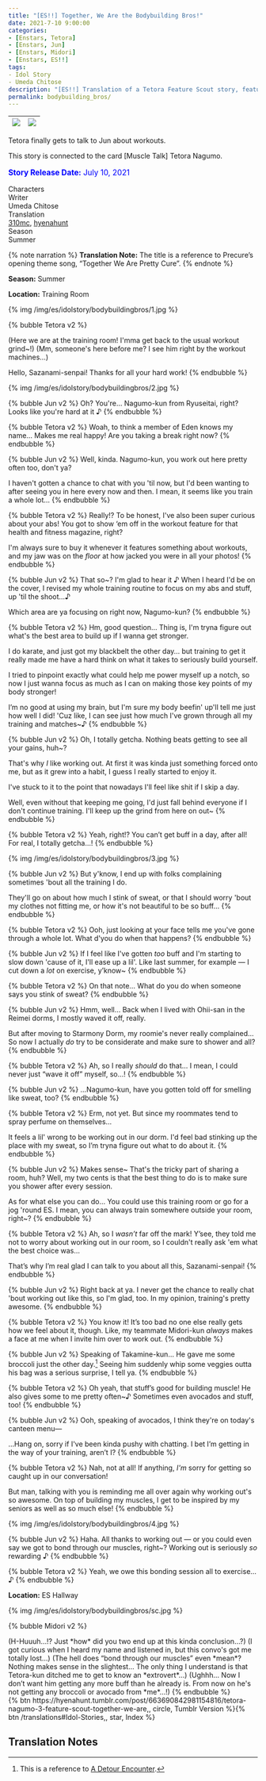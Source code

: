 ```yaml
---
title: "[ES!!] Together, We Are the Bodybuilding Bros!"
date: 2021-7-10 9:00:00
categories:
- [Enstars, Tetora]
- [Enstars, Jun]
- [Enstars, Midori]
- [Enstars, ES!!]
tags:
- Idol Story
- Umeda Chitose
description: "[ES!!] Translation of a Tetora Feature Scout story, featuring Jun and Midori. Tetora finally gets to talk to Jun about workouts."
permalink: bodybuilding_bros/
---
```

![](/img/es/idolstory/bodybuildingbros/c1.jpg)|![](/img/es/idolstory/bodybuildingbros/c2.jpg)
:-:|:-:

Tetora finally gets to talk to Jun about workouts.

This story is connected to the card [Muscle Talk] Tetora Nagumo.

<p style="color:blue;font-size:110%;"><b>Story Release Date:</b> July 10, 2021</p>

<div class="three-wrapper" style="--storyColor:#965e7d;--storyColor-rgb:150,94,125;--storyColor-h:326.8;--storyColor-s: 23%;--storyColor-l:47.8%;">
    <div class="info-area">
        <div class="info">
            <div class="info-item characters">
                <div class="label">
                    Characters
                </div>
                <div class="value">
								<a href="/categories/Enstars/Tetora" character="Tetora"></a>
								<a href="/categories/Enstars/Jun" character="Jun"></a>
		            <a href="/categories/Enstars/Midori" character="Midori"></a>
                </div>
            </div>
            <div class="info-item one">
                <div class="label">
                    Writer
                </div>
                <div class="value">
                    Umeda Chitose
                </div>
            </div>
            <div class="info-item two">
                <div class="label">
                    Translation
                </div>
                <div class="value">
                    <a href="/about">310mc</a>, <a href="https://hyenahunt.tumblr.com/post/663690842981154816/tetora-nagumo-3-feature-scout-together-we-are">hyenahunt</a>
                </div>
            </div>
            <div class="info-item three">
                <div class="label">
                   Season
                </div>
                <div class="value">
                    Summer
                </div>
            </div>
        </div>
    </div>
</div>

<!-- more -->

<link rel="stylesheet" href="/css/storylist.css">

{% note narration %}
**Translation Note:** The title is a reference to Precure’s opening theme song, “Together We Are Pretty Cure”.
{% endnote %}

<div class="msr-season summer">
    <p><span><b>Season:</b> Summer</span></p>
</div>

<div class="msr-location">
    <p><span><b>Location:</b> Training Room</span></p>
</div>

{% img /img/es/idolstory/bodybuildingbros/1.jpg %}

{% bubble Tetora v2 %}
<th>(Here we are at the training room! I'mma get back to the usual workout grind~!)</th>

<th>(Mm, someone's here before me? I see him right by the workout machines…)</th>

Hello, Sazanami-senpai! Thanks for all your hard work!
{% endbubble %}

{% img /img/es/idolstory/bodybuildingbros/2.jpg %}

{% bubble Jun v2 %}
Oh? You're… Nagumo-kun from Ryuseitai, right? Looks like you're hard at it ♪
{% endbubble %}

{% bubble Tetora v2 %}
Woah, to think a member of Eden knows my name… Makes me real happy! Are you taking a break right now?
{% endbubble %}

{% bubble Jun v2 %}
Well, kinda. Nagumo-kun, you work out here pretty often too, don't ya?

I haven't gotten a chance to chat with you 'til now, but I'd been wanting to after seeing you in here every now and then. I mean, it seems like you train a whole lot…
{% endbubble %}

{% bubble Tetora v2 %}
Really!? To be honest, I've also been super curious about your abs! You got to show ‘em off in the workout feature for that health and fitness magazine, right?

I'm always sure to buy it whenever it features something about workouts, and my jaw was on the *floor* at how jacked you were in all your photos!
{% endbubble %}

{% bubble Jun v2 %}
That so~? I'm glad to hear it ♪ When I heard I'd be on the cover, I revised my whole training routine to focus on my abs and stuff, up 'til the shoot…♪

Which area are ya focusing on right now, Nagumo-kun?
{% endbubble %}

{% bubble Tetora v2 %}
Hm, good question… Thing is, I'm tryna figure out what's the best area to build up if I wanna get stronger.

I do karate, and just got my blackbelt the other day… but training to get it really made me have a hard think on what it takes to seriously build yourself.

I tried to pinpoint exactly what could help me power myself up a notch, so now I just wanna focus as much as I can on making those key points of my body stronger!

I’m no good at using my brain, but I'm sure my body beefin' up'll tell me just how well I did! 'Cuz like, I can see just how much I've grown through all my training and matches~♪
{% endbubble %}

{% bubble Jun v2 %}
Oh, I totally getcha. Nothing beats getting to see all your gains, huh~?

That's why *I* like working out. At first it was kinda just something forced onto me, but as it grew into a habit, I guess I really started to enjoy it.

I've stuck to it to the point that nowadays I'll feel like shit if I skip a day.

Well, even without that keeping me going, I'd just fall behind everyone if I don't continue training. I'll keep up the grind from here on out~
{% endbubble %}

{% bubble Tetora v2 %}
Yeah, right!? You can’t get buff in a day, after all! For real, I totally getcha…!
{% endbubble %}

{% img /img/es/idolstory/bodybuildingbros/3.jpg %}

{% bubble Jun v2 %}
But y'know, I end up with folks complaining sometimes 'bout all the training I do.

They'll go on about how much I stink of sweat, or that I should worry 'bout my clothes not fitting me, or how it's not beautiful to be so buff…
{% endbubble %}

{% bubble Tetora v2 %}
Ooh, just looking at your face tells me you've gone through a whole lot. What d'you do when that happens?
{% endbubble %}

{% bubble Jun v2 %}
If I feel like I've gotten *too* buff and I'm starting to slow down 'cause of it, I'll ease up a lil'. Like last summer, for example — I cut down a *lot* on exercise, y’know~
{% endbubble %}

{% bubble Tetora v2 %}
On that note… What do you do when someone says you stink of sweat?
{% endbubble %}

{% bubble Jun v2 %}
Hmm, well… Back when I lived with Ohii-san in the Reimei dorms, I mostly waved it off, really.

But after moving to Starmony Dorm, my roomie's never really complained… So now I actually *do* try to be considerate and make sure to shower and all?
{% endbubble %}

{% bubble Tetora v2 %}
Ah, so I really *should* do that… I mean, I could never just “wave it off” myself, so…!
{% endbubble %}

{% bubble Jun v2 %}
…Nagumo-kun, have you gotten told off for smelling like sweat, too?
{% endbubble %}

{% bubble Tetora v2 %}
Erm, not yet. But since my roommates tend to spray perfume on themselves…

It feels a lil' wrong to be working out in our dorm. I'd feel bad stinking up the place with my sweat, so I’m tryna figure out what to do about it.
{% endbubble %}

{% bubble Jun v2 %}
Makes sense~ That's the tricky part of sharing a room, huh? Well, my two cents is that the best thing to do is to make sure you shower after every session.

As for what else you can do… You could use this training room or go for a jog 'round ES. I mean, you can always train somewhere outside your room, right~?
{% endbubble %}

{% bubble Tetora v2 %}
Ah, so I *wasn’t* far off the mark! Y’see, they told me not to worry about working out in our room, so I couldn't really ask 'em what the best choice was…

That’s why I’m real glad I can talk to you about all this, Sazanami-senpai!
{% endbubble %}

{% bubble Jun v2 %}
Right back at ya. I never get the chance to really chat 'bout working out like this, so I'm glad, too. In my opinion, training's pretty awesome.
{% endbubble %}

{% bubble Tetora v2 %}
You know it! It’s too bad no one else really gets how we feel about it, though. Like, my teammate Midori-kun *always* makes a face at me when I invite him over to work out.
{% endbubble %}

{% bubble Jun v2 %}
Speaking of Takamine-kun… He gave me some broccoli just the other day.[^1] Seeing him suddenly whip some veggies outta his bag was a serious surprise, I tell ya.
{% endbubble %}

{% bubble Tetora v2 %}
Oh yeah, that stuff’s good for building muscle! He also gives some to me pretty often~♪ Sometimes even avocados and stuff, too!
{% endbubble %}

{% bubble Jun v2 %}
Ooh, speaking of avocados, I think they're on today's canteen menu—

…Hang on, sorry if I've been kinda pushy with chatting. I bet I’m getting in the way of your training, aren’t I?
{% endbubble %}

{% bubble Tetora v2 %}
Nah, not at all! If anything, *I'm* sorry for getting so caught up in our conversation!

But man, talking with you is reminding me all over again why working out's so awesome. On top of building my muscles, I get to be inspired by my seniors as well as so much else!
{% endbubble %}

{% img /img/es/idolstory/bodybuildingbros/4.jpg %}

{% bubble Jun v2 %}
Haha. All thanks to working out — or you could even say we got to bond through our muscles, right~? Working out is seriously *so* rewarding ♪
{% endbubble %}

{% bubble Tetora v2 %}
Yeah, we owe this bonding session all to exercise…♪
{% endbubble %}

<div class="msr-location">
    <p><span><b>Location:</b> ES Hallway</span></p>
</div>

{% img /img/es/idolstory/bodybuildingbros/sc.jpg %}

{% bubble Midori v2 %}
<th>(H-Huuuh…!? Just *how* did you two end up at this kinda conclusion…?)</th>

<th>(I got curious when I heard my name and listened in, but this convo's got me totally lost…)</th>

<th>(The hell does “bond through our muscles” even *mean*? Nothing makes sense in the slightest… The only thing I understand is that Tetora-kun ditched me to get to know an *extrovert*…)</th>

<th>(Ughhh… Now I don’t want him getting any more buff than he already is. From now on he's not getting any broccoli or avocado from *me*…!)</th>
{% endbubble %}

<div toc>{% btn https://hyenahunt.tumblr.com/post/663690842981154816/tetora-nagumo-3-feature-scout-together-we-are,, circle, Tumblr Version %}{% btn /translations#Idol-Stories,, star, Index %}</div>

## Translation Notes
[^1]: This is a reference to <a href="/a_detour_encounter" target="_blank">A Detour Encounter</a>.
